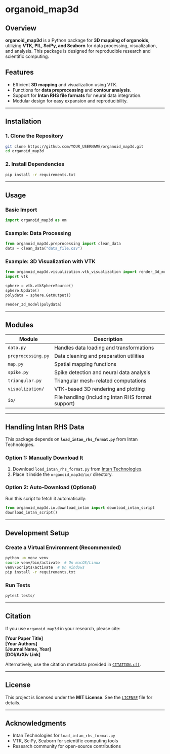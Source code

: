 # organoid_map3d

## Overview
**organoid_map3d** is a Python package for **3D mapping of organoids**, utilizing **VTK, PIL, SciPy, and Seaborn** for data processing, visualization, and analysis. This package is designed for reproducible research and scientific computing.

## Features
- Efficient **3D mapping** and visualization using VTK.
- Functions for **data preprocessing** and **contour analysis**.
- Support for **Intan RHS file formats** for neural data integration.
- Modular design for easy expansion and reproducibility.

---

## Installation

### **1. Clone the Repository**
```bash
git clone https://github.com/YOUR_USERNAME/organoid_map3d.git
cd organoid_map3d
```

### **2. Install Dependencies**
```bash
pip install -r requirements.txt
```

---

## Usage

### **Basic Import**
```python
import organoid_map3d as om
```

### **Example: Data Processing**
```python
from organoid_map3d.preprocessing import clean_data
data = clean_data("data_file.csv")
```

### **Example: 3D Visualization with VTK**
```python
from organoid_map3d.visualization.vtk_visualization import render_3d_model
import vtk

sphere = vtk.vtkSphereSource()
sphere.Update()
polydata = sphere.GetOutput()

render_3d_model(polydata)
```

---

## Modules
| Module | Description |
|--------|------------|
| `data.py` | Handles data loading and transformations |
| `preprocessing.py` | Data cleaning and preparation utilities |
| `map.py` | Spatial mapping functions |
| `spike.py` | Spike detection and neural data analysis |
| `triangular.py` | Triangular mesh-related computations |
| `visualization/` | VTK-based 3D rendering and plotting |
| `io/` | File handling (including Intan RHS format support) |

---

## Handling Intan RHS Data
This package depends on **`load_intan_rhs_format.py`** from Intan Technologies.

### **Option 1: Manually Download It**
1. Download `load_intan_rhs_format.py` from [Intan Technologies](https://intantech.com).
2. Place it inside the `organoid_map3d/io/` directory.

### **Option 2: Auto-Download (Optional)**
Run this script to fetch it automatically:
```python
from organoid_map3d.io.download_intan import download_intan_script
download_intan_script()
```

---

## Development Setup
### **Create a Virtual Environment (Recommended)**
```bash
python -m venv venv
source venv/bin/activate  # On macOS/Linux
venv\Scripts\activate  # On Windows
pip install -r requirements.txt
```

### **Run Tests**
```bash
pytest tests/
```

---

## Citation
If you use `organoid_map3d` in your research, please cite:

**[Your Paper Title]**  
**[Your Authors]**  
**[Journal Name, Year]**  
**[DOI/ArXiv Link]**  

Alternatively, use the citation metadata provided in [`CITATION.cff`](CITATION.cff).

---

## License
This project is licensed under the **MIT License**. See the [`LICENSE`](LICENSE) file for details.

---

## Acknowledgments
- Intan Technologies for `load_intan_rhs_format.py`
- VTK, SciPy, Seaborn for scientific computing tools
- Research community for open-source contributions

